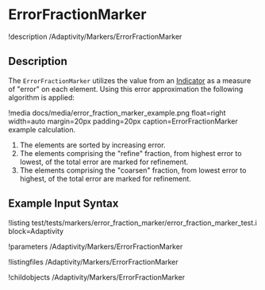 
# ErrorFractionMarker
!description /Adaptivity/Markers/ErrorFractionMarker

## Description
The `ErrorFractionMarker` utilizes the value from an
[Indicator](/Indicators/index.md) as a measure of "error" on each
element. Using this error approximation the following algorithm is
applied:

!media docs/media/error_fraction_marker_example.png float=right width=auto margin=20px padding=20px caption=ErrorFractionMarker example calculation.

1. The elements are sorted by increasing error.
2. The elements comprising the "refine" fraction, from highest error to lowest, of the total error are marked for refinement.
3. The elements comprising the "coarsen" fraction, from lowest error to highest, of the total error are marked for refinement.

## Example Input Syntax
!listing test/tests/markers/error_fraction_marker/error_fraction_marker_test.i block=Adaptivity

!parameters /Adaptivity/Markers/ErrorFractionMarker

!listingfiles /Adaptivity/Markers/ErrorFractionMarker

!childobjects /Adaptivity/Markers/ErrorFractionMarker
